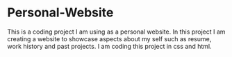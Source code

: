 # Personal-Website
This is a coding project I am using as a personal website. In this project I am creating a website to showcase aspects about my self such as resume, work history and past projects. I am coding this project in css and html.
